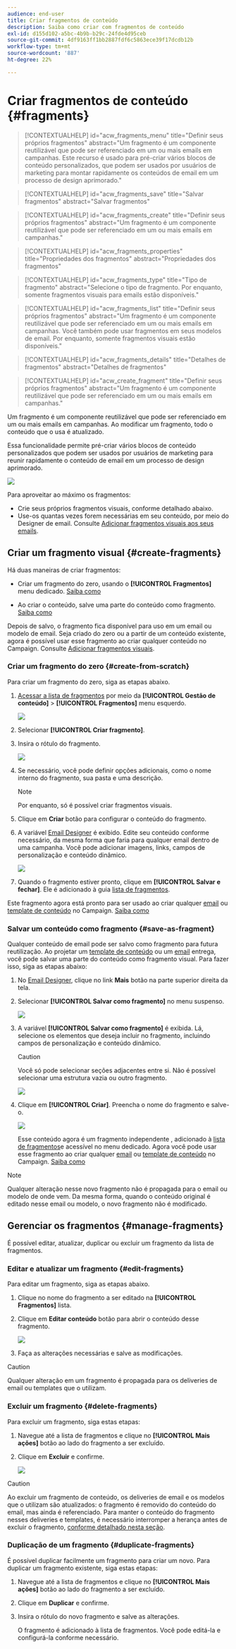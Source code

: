 ```yaml
---
audience: end-user
title: Criar fragmentos de conteúdo
description: Saiba como criar com fragmentos de conteúdo
exl-id: d155d102-a5bc-4b9b-b29c-24fde4d95ceb
source-git-commit: 4df9163ff1bb2887fdf6c5863ece39f17dcdb12b
workflow-type: tm+mt
source-wordcount: '887'
ht-degree: 22%

---
```


# Criar fragmentos de conteúdo {#fragments}


>[!CONTEXTUALHELP]
>id="acw_fragments_menu"
>title="Definir seus próprios fragmentos"
>abstract="Um fragmento é um componente reutilizável que pode ser referenciado em um ou mais emails em campanhas. Este recurso é usado para pré-criar vários blocos de conteúdo personalizados, que podem ser usados por usuários de marketing para montar rapidamente os conteúdos de email em um processo de design aprimorado."

>[!CONTEXTUALHELP]
>id="acw_fragments_save"
>title="Salvar fragmentos"
>abstract="Salvar fragmentos"

>[!CONTEXTUALHELP]
>id="acw_fragments_create"
>title="Definir seus próprios fragmentos"
>abstract="Um fragmento é um componente reutilizável que pode ser referenciado em um ou mais emails em campanhas."

>[!CONTEXTUALHELP]
>id="acw_fragments_properties"
>title="Propriedades dos fragmentos"
>abstract="Propriedades dos fragmentos"

>[!CONTEXTUALHELP]
>id="acw_fragments_type"
>title="Tipo de fragmento"
>abstract="Selecione o tipo de fragmento. Por enquanto, somente fragmentos visuais para emails estão disponíveis."

>[!CONTEXTUALHELP]
>id="acw_fragments_list"
>title="Definir seus próprios fragmentos"
>abstract="Um fragmento é um componente reutilizável que pode ser referenciado em um ou mais emails em campanhas. Você também pode usar fragmentos em seus modelos de email. Por enquanto, somente fragmentos visuais estão disponíveis."

>[!CONTEXTUALHELP]
>id="acw_fragments_details"
>title="Detalhes de fragmentos"
>abstract="Detalhes de fragmentos"

>[!CONTEXTUALHELP]
>id="acw_create_fragment"
>title="Definir seus próprios fragmentos"
>abstract="Um fragmento é um componente reutilizável que pode ser referenciado em um ou mais emails em campanhas."

Um fragmento é um componente reutilizável que pode ser referenciado em um ou mais emails em campanhas. Ao modificar um fragmento, todo o conteúdo que o usa é atualizado.

Essa funcionalidade permite pré-criar vários blocos de conteúdo personalizados que podem ser usados por usuários de marketing para reunir rapidamente o conteúdo de email em um processo de design aprimorado.

![](assets/fragments.gif)


Para aproveitar ao máximo os fragmentos:

* Crie seus próprios fragmentos visuais, conforme detalhado abaixo.
* Use-os quantas vezes forem necessárias em seu conteúdo, por meio do Designer de email. Consulte [Adicionar fragmentos visuais aos seus emails](../email/use-visual-fragments.md).

## Criar um fragmento visual {#create-fragments}

Há duas maneiras de criar fragmentos:

* Criar um fragmento do zero, usando o **[!UICONTROL Fragmentos]** menu dedicado. [Saiba como](#create-from-scratch)

* Ao criar o conteúdo, salve uma parte do conteúdo como fragmento. [Saiba como](#save-as-fragment)

Depois de salvo, o fragmento fica disponível para uso em um email ou modelo de email. Seja criado do zero ou a partir de um conteúdo existente, agora é possível usar esse fragmento ao criar qualquer conteúdo no Campaign. Consulte [Adicionar fragmentos visuais](../email/use-visual-fragments.md).

### Criar um fragmento do zero {#create-from-scratch}

Para criar um fragmento do zero, siga as etapas abaixo.

1. [Acessar a lista de fragmentos](#access-manage-fragments) por meio da **[!UICONTROL Gestão de conteúdo]** > **[!UICONTROL Fragmentos]** menu esquerdo.

   ![](assets/fragments-list.png)

1. Selecionar **[!UICONTROL Criar fragmento]**.

1. Insira o rótulo do fragmento.

   ![](assets/fragment-create.png)

1. Se necessário, você pode definir opções adicionais, como o nome interno do fragmento, sua pasta e uma descrição.

   >[!NOTE]
   >
   >Por enquanto, só é possível criar fragmentos visuais.

1. Clique em **Criar** botão para configurar o conteúdo do fragmento.

1. A variável [Email Designer](../email/get-started-email-designer.md) é exibido. Edite seu conteúdo conforme necessário, da mesma forma que faria para qualquer email dentro de uma campanha. Você pode adicionar imagens, links, campos de personalização e conteúdo dinâmico.

   ![](assets/fragment-designer.png)

1. Quando o fragmento estiver pronto, clique em **[!UICONTROL Salvar e fechar]**. Ele é adicionado à guia [lista de fragmentos](#access-manage-fragments).

Este fragmento agora está pronto para ser usado ao criar qualquer [email](../email/get-started-email-designer.md) ou [template de conteúdo](use-email-templates.md) no Campaign. [Saiba como](../email/use-visual-fragments.md)


### Salvar um conteúdo como fragmento {#save-as-fragment}

Qualquer conteúdo de email pode ser salvo como fragmento para futura reutilização. Ao projetar um [template de conteúdo](use-email-templates.md) ou um [email](../email/get-started-email-designer.md) entrega, você pode salvar uma parte do conteúdo como fragmento visual. Para fazer isso, siga as etapas abaixo:

1. No [Email Designer](../email/get-started-email-designer.md), clique no link **Mais** botão na parte superior direita da tela.

1. Selecionar **[!UICONTROL Salvar como fragmento]** no menu suspenso.

   ![](assets/fragment-save-as.png)

1. A variável **[!UICONTROL Salvar como fragmento]** é exibida. Lá, selecione os elementos que deseja incluir no fragmento, incluindo campos de personalização e conteúdo dinâmico.

   >[!CAUTION]
   >
   >Você só pode selecionar seções adjacentes entre si. Não é possível selecionar uma estrutura vazia ou outro fragmento.

   ![](assets/fragment-save-as-screen.png)

1. Clique em **[!UICONTROL Criar]**. Preencha o nome do fragmento e salve-o.

   ![](assets/fragment-save-confirm.png)

   Esse conteúdo agora é um fragmento independente , adicionado à [lista de fragmentos](#manage-fragments)e acessível no menu dedicado. Agora você pode usar esse fragmento ao criar qualquer [email](../email/get-started-email-designer.md) ou [template de conteúdo](use-email-templates.md) no Campaign. [Saiba como](../email/use-visual-fragments.md)

>[!NOTE]
>
>Qualquer alteração nesse novo fragmento não é propagada para o email ou modelo de onde vem. Da mesma forma, quando o conteúdo original é editado nesse email ou modelo, o novo fragmento não é modificado.

## Gerenciar os fragmentos {#manage-fragments}

É possível editar, atualizar, duplicar ou excluir um fragmento da lista de fragmentos.

### Editar e atualizar um fragmento {#edit-fragments}

Para editar um fragmento, siga as etapas abaixo.

1. Clique no nome do fragmento a ser editado na **[!UICONTROL Fragmentos]** lista.
1. Clique em **Editar conteúdo** botão para abrir o conteúdo desse fragmento.

   ![](assets/fragment-edit-content.png)

1. Faça as alterações necessárias e salve as modificações.

>[!CAUTION]
>
>Qualquer alteração em um fragmento é propagada para os deliveries de email ou templates que o utilizam.


### Excluir um fragmento {#delete-fragments}

Para excluir um fragmento, siga estas etapas:

1. Navegue até a lista de fragmentos e clique no **[!UICONTROL Mais ações]** botão ao lado do fragmento a ser excluído.
1. Clique em **Excluir** e confirme.

   ![](assets/fragment-list-more-actions.png)

>[!CAUTION]
>
>Ao excluir um fragmento de conteúdo, os deliveries de email e os modelos que o utilizam são atualizados: o fragmento é removido do conteúdo do email, mas ainda é referenciado. Para manter o conteúdo do fragmento nesses deliveries e templates, é necessário interromper a herança antes de excluir o fragmento, [conforme detalhado nesta seção](use-visual-fragments.md#break-inheritance).
>

### Duplicação de um fragmento {#duplicate-fragments}

É possível duplicar facilmente um fragmento para criar um novo. Para duplicar um fragmento existente, siga estas etapas:

1. Navegue até a lista de fragmentos e clique no **[!UICONTROL Mais ações]** botão ao lado do fragmento a ser excluído.
1. Clique em **Duplicar** e confirme.
1. Insira o rótulo do novo fragmento e salve as alterações.

   O fragmento é adicionado à lista de fragmentos. Você pode editá-la e configurá-la conforme necessário.
